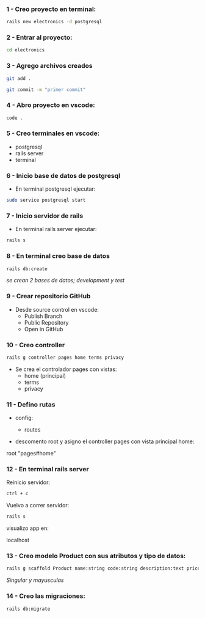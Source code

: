 ### 1 - Creo proyecto en terminal:

```bash
rails new electronics -d postgresql
```

### 2 - Entrar al proyecto:

```bash
cd electronics
```

### 3 - Agrego archivos creados

```bash
git add .
```

```bash
git commit -m "primer commit"
```

### 4 - Abro proyecto en vscode:

```bash
code .
```

### 5 - Creo terminales en vscode:

- postgresql
- rails server
- terminal

### 6 - Inicio base de datos de postgresql 

- En terminal postgresql ejecutar:

```bash
sudo service postgresql start
```

### 7 - Inicio servidor de rails

- En terminal rails server ejecutar:

```bash
rails s
```

### 8 - En terminal creo base de datos

```bash
rails db:create
```

*se crean 2 bases de datos; development y test*

### 9 - Crear repositorio GitHub

- Desde source control en vscode:
	- Publish Branch
	- Public Repository
	- Open in GitHub

### 10 - Creo controller

```bash
rails g controller pages home terms privacy
```

- Se crea el controlador pages con vistas:
	- home (principal)
	- terms 
	- privacy

### 11 - Defino rutas

- config:
	- routes

- descomento root y asigno el controller pages con vista principal home:

root "pages#home"

### 12 - En terminal rails server

Reinicio servidor:
```bash
ctrl + c
```

Vuelvo a correr servidor:
```bash
rails s
```

visualizo app en: 

localhost

### 13 - Creo modelo Product con sus atributos y tipo de datos:

```bash
rails g scaffold Product name:string code:string description:text price:float url:string publish_date:date published:boolean
```

*Singular y mayusculas*

### 14 - Creo las migraciones:

```bash
rails db:migrate
```
